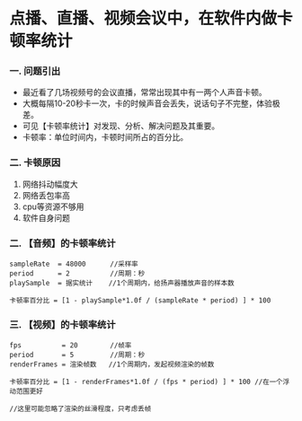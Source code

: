 # 点播、直播、视频会议中，在软件内做卡顿率统计

### 一. 问题引出
- 最近看了几场视频号的会议直播，常常出现其中有一两个人声音卡顿。
- 大概每隔10-20秒卡一次，卡的时候声音会丢失，说话句子不完整，体验极差。
- 可见【卡顿率统计】对发现、分析、解决问题及其重要。
- 卡顿率：单位时间内，卡顿时间所占的百分比。

### 二. 卡顿原因
1. 网络抖动幅度大
2. 网络丢包率高
3. cpu等资源不够用
4. 软件自身问题

### 二. 【音频】的卡顿率统计
```
sampleRate  = 48000      //采样率
period      = 2          //周期：秒
playSample  = 据实统计    //1个周期内，给扬声器播放声音的样本数

卡顿率百分比 = [1 - playSample*1.0f / (sampleRate * period) ] * 100
```

### 三. 【视频】的卡顿率统计

```
fps          = 20        //帧率
period       = 5         //周期：秒
renderFrames = 渲染帧数   //1个周期内，发起视频渲染的帧数

卡顿率百分比 = [1 - renderFrames*1.0f / (fps * period) ] * 100 //在一个浮动范围更好

//这里可能忽略了渲染的丝滑程度，只考虑丢帧
```
